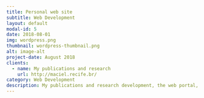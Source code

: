 ```yaml
---
title: Personal web site
subtitle: Web Development
layout: default
modal-id: 5
date: 2018-08-01
img: wordpress.png
thumbnail: wordpress-thumbnail.png
alt: image-alt
project-date: August 2018
clients: 
  - name: My publications and research
    url: http://maciel.recife.br/
category: Web Development
description: My publications and research development, the web portal, was developed in WordPress.
---
```

